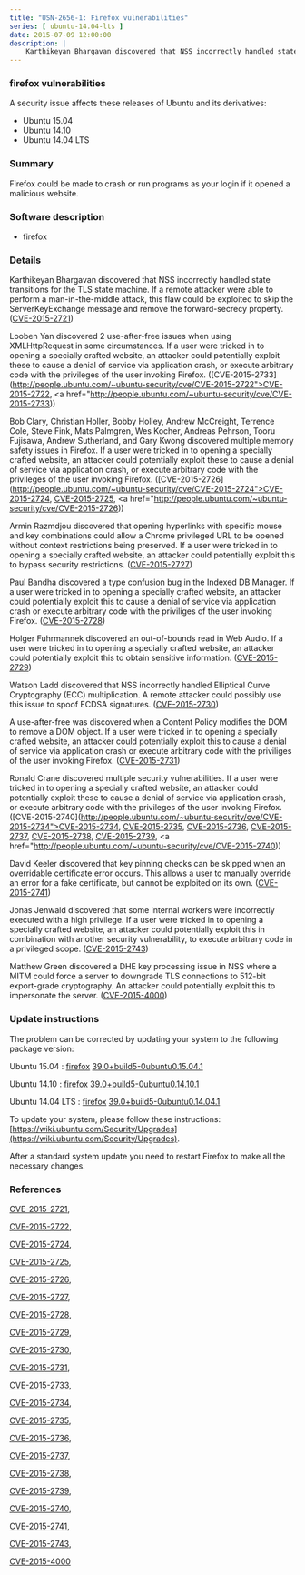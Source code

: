 ```yaml
---
title: "USN-2656-1: Firefox vulnerabilities"
series: [ ubuntu-14.04-lts ]
date: 2015-07-09 12:00:00
description: |
    Karthikeyan Bhargavan discovered that NSS incorrectly handled state transitions for the TLS state machine. If a remote attacker were able to perform a man-in-the-middle attack, this flaw could be exploited to skip the ServerKeyExchange message and remove the forward-secrecy property. ([CVE-2015-2721](http://people.ubuntu.com/~ubuntu-security/cve/CVE-2015-2721))
--- 
```

 
### firefox vulnerabilities

A security issue affects these releases of Ubuntu and its derivatives:

* Ubuntu 15.04
* Ubuntu 14.10
* Ubuntu 14.04 LTS

### Summary

Firefox could be made to crash or run programs as your login if it opened a malicious website.

### Software description

* firefox 

### Details

Karthikeyan Bhargavan discovered that NSS incorrectly handled state transitions for the TLS state machine. If a remote attacker were able to perform a man-in-the-middle attack, this flaw could be exploited to skip the ServerKeyExchange message and remove the forward-secrecy property. ([CVE-2015-2721](http://people.ubuntu.com/~ubuntu-security/cve/CVE-2015-2721))

Looben Yan discovered 2 use-after-free issues when using XMLHttpRequest in some circumstances. If a user were tricked in to opening a specially crafted website, an attacker could potentially exploit these to cause a denial of service via application crash, or execute arbitrary code with the privileges of the user invoking Firefox. ([CVE-2015-2733](http://people.ubuntu.com/~ubuntu-security/cve/CVE-2015-2722">CVE-2015-2722</a>, <a href="http://people.ubuntu.com/~ubuntu-security/cve/CVE-2015-2733))

Bob Clary, Christian Holler, Bobby Holley, Andrew McCreight, Terrence Cole, Steve Fink, Mats Palmgren, Wes Kocher, Andreas Pehrson, Tooru Fujisawa, Andrew Sutherland, and Gary Kwong discovered multiple memory safety issues in Firefox. If a user were tricked in to opening a specially crafted website, an attacker could potentially exploit these to cause a denial of service via application crash, or execute arbitrary code with the privileges of the user invoking Firefox. ([CVE-2015-2726](http://people.ubuntu.com/~ubuntu-security/cve/CVE-2015-2724">CVE-2015-2724</a>, <a href="http://people.ubuntu.com/~ubuntu-security/cve/CVE-2015-2725">CVE-2015-2725</a>, <a href="http://people.ubuntu.com/~ubuntu-security/cve/CVE-2015-2726))

Armin Razmdjou discovered that opening hyperlinks with specific mouse and key combinations could allow a Chrome privileged URL to be opened without context restrictions being preserved. If a user were tricked in to opening a specially crafted website, an attacker could potentially exploit this to bypass security restrictions. ([CVE-2015-2727](http://people.ubuntu.com/~ubuntu-security/cve/CVE-2015-2727))

Paul Bandha discovered a type confusion bug in the Indexed DB Manager. If a user were tricked in to opening a specially crafted website, an attacker could potentially exploit this to cause a denial of service via application crash or execute arbitrary code with the priviliges of the user invoking Firefox. ([CVE-2015-2728](http://people.ubuntu.com/~ubuntu-security/cve/CVE-2015-2728))

Holger Fuhrmannek discovered an out-of-bounds read in Web Audio. If a user were tricked in to opening a specially crafted website, an attacker could potentially exploit this to obtain sensitive information. ([CVE-2015-2729](http://people.ubuntu.com/~ubuntu-security/cve/CVE-2015-2729))

Watson Ladd discovered that NSS incorrectly handled Elliptical Curve Cryptography (ECC) multiplication. A remote attacker could possibly use this issue to spoof ECDSA signatures. ([CVE-2015-2730](http://people.ubuntu.com/~ubuntu-security/cve/CVE-2015-2730))

A use-after-free was discovered when a Content Policy modifies the DOM to remove a DOM object. If a user were tricked in to opening a specially crafted website, an attacker could potentially exploit this to cause a denial of service via application crash or execute arbitrary code with the priviliges of the user invoking Firefox. ([CVE-2015-2731](http://people.ubuntu.com/~ubuntu-security/cve/CVE-2015-2731))

Ronald Crane discovered multiple security vulnerabilities. If a user were tricked in to opening a specially crafted website, an attacker could potentially exploit these to cause a denial of service via application crash, or execute arbitrary code with the privileges of the user invoking Firefox. ([CVE-2015-2740](http://people.ubuntu.com/~ubuntu-security/cve/CVE-2015-2734">CVE-2015-2734</a>, <a href="http://people.ubuntu.com/~ubuntu-security/cve/CVE-2015-2735">CVE-2015-2735</a>, <a href="http://people.ubuntu.com/~ubuntu-security/cve/CVE-2015-2736">CVE-2015-2736</a>, <a href="http://people.ubuntu.com/~ubuntu-security/cve/CVE-2015-2737">CVE-2015-2737</a>, <a href="http://people.ubuntu.com/~ubuntu-security/cve/CVE-2015-2738">CVE-2015-2738</a>, <a href="http://people.ubuntu.com/~ubuntu-security/cve/CVE-2015-2739">CVE-2015-2739</a>, <a href="http://people.ubuntu.com/~ubuntu-security/cve/CVE-2015-2740))

David Keeler discovered that key pinning checks can be skipped when an overridable certificate error occurs. This allows a user to manually override an error for a fake certificate, but cannot be exploited on its own. ([CVE-2015-2741](http://people.ubuntu.com/~ubuntu-security/cve/CVE-2015-2741))

Jonas Jenwald discovered that some internal workers were incorrectly executed with a high privilege. If a user were tricked in to opening a specially crafted website, an attacker could potentially exploit this in combination with another security vulnerability, to execute arbitrary code in a privileged scope. ([CVE-2015-2743](http://people.ubuntu.com/~ubuntu-security/cve/CVE-2015-2743))

Matthew Green discovered a DHE key processing issue in NSS where a MITM could force a server to downgrade TLS connections to 512-bit export-grade cryptography. An attacker could potentially exploit this to impersonate the server. ([CVE-2015-4000](http://people.ubuntu.com/~ubuntu-security/cve/CVE-2015-4000)) 

### Update instructions

The problem can be corrected by updating your system to the following package version:

Ubuntu 15.04
 : [firefox](https://launchpad.net/ubuntu/+source/firefox) <span> [39.0+build5-0ubuntu0.15.04.1](https://launchpad.net/ubuntu/+source/firefox/39.0+build5-0ubuntu0.15.04.1) </span> 

Ubuntu 14.10
 : [firefox](https://launchpad.net/ubuntu/+source/firefox) <span> [39.0+build5-0ubuntu0.14.10.1](https://launchpad.net/ubuntu/+source/firefox/39.0+build5-0ubuntu0.14.10.1) </span> 

Ubuntu 14.04 LTS
 : [firefox](https://launchpad.net/ubuntu/+source/firefox) <span> [39.0+build5-0ubuntu0.14.04.1](https://launchpad.net/ubuntu/+source/firefox/39.0+build5-0ubuntu0.14.04.1) </span> 

To update your system, please follow these instructions: [https://wiki.ubuntu.com/Security/Upgrades](https://wiki.ubuntu.com/Security/Upgrades).

After a standard system update you need to restart Firefox to make all the necessary changes. 

### References

 [CVE-2015-2721](http://people.ubuntu.com/~ubuntu-security/cve/CVE-2015-2721), 

 [CVE-2015-2722](http://people.ubuntu.com/~ubuntu-security/cve/CVE-2015-2722), 

 [CVE-2015-2724](http://people.ubuntu.com/~ubuntu-security/cve/CVE-2015-2724), 

 [CVE-2015-2725](http://people.ubuntu.com/~ubuntu-security/cve/CVE-2015-2725), 

 [CVE-2015-2726](http://people.ubuntu.com/~ubuntu-security/cve/CVE-2015-2726), 

 [CVE-2015-2727](http://people.ubuntu.com/~ubuntu-security/cve/CVE-2015-2727), 

 [CVE-2015-2728](http://people.ubuntu.com/~ubuntu-security/cve/CVE-2015-2728), 

 [CVE-2015-2729](http://people.ubuntu.com/~ubuntu-security/cve/CVE-2015-2729), 

 [CVE-2015-2730](http://people.ubuntu.com/~ubuntu-security/cve/CVE-2015-2730), 

 [CVE-2015-2731](http://people.ubuntu.com/~ubuntu-security/cve/CVE-2015-2731), 

 [CVE-2015-2733](http://people.ubuntu.com/~ubuntu-security/cve/CVE-2015-2733), 

 [CVE-2015-2734](http://people.ubuntu.com/~ubuntu-security/cve/CVE-2015-2734), 

 [CVE-2015-2735](http://people.ubuntu.com/~ubuntu-security/cve/CVE-2015-2735), 

 [CVE-2015-2736](http://people.ubuntu.com/~ubuntu-security/cve/CVE-2015-2736), 

 [CVE-2015-2737](http://people.ubuntu.com/~ubuntu-security/cve/CVE-2015-2737), 

 [CVE-2015-2738](http://people.ubuntu.com/~ubuntu-security/cve/CVE-2015-2738), 

 [CVE-2015-2739](http://people.ubuntu.com/~ubuntu-security/cve/CVE-2015-2739), 

 [CVE-2015-2740](http://people.ubuntu.com/~ubuntu-security/cve/CVE-2015-2740), 

 [CVE-2015-2741](http://people.ubuntu.com/~ubuntu-security/cve/CVE-2015-2741), 

 [CVE-2015-2743](http://people.ubuntu.com/~ubuntu-security/cve/CVE-2015-2743), 

 [CVE-2015-4000](http://people.ubuntu.com/~ubuntu-security/cve/CVE-2015-4000)
 

